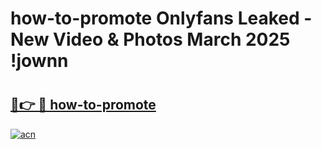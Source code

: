 # how-to-promote Onlyfans Leaked - New Video & Photos March 2025 !jownn

# <h2><a href="https://sgqvge.iuczelnia.edu.pl?title=how-to-promote&ref=jownn">🔗👉 🔴 how-to-promote</a></h2>

[![acn](https://github.com/user-attachments/assets/0f9c940e-d8b0-45ae-aac7-cd30a18b3e1c)](https://sgqvge.iuczelnia.edu.pl?title=how-to-promote&ref=jownn)

